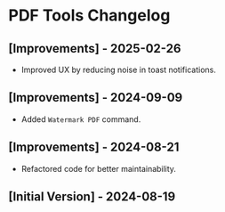 # PDF Tools Changelog

## [Improvements] - 2025-02-26

- Improved UX by reducing noise in toast notifications.

## [Improvements] - 2024-09-09

- Added `Watermark PDF` command.

## [Improvements] - 2024-08-21

- Refactored code for better maintainability.

## [Initial Version] - 2024-08-19
